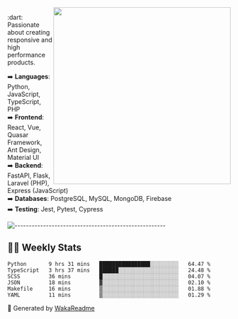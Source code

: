 <img src="https://github-readme-stats.vercel.app/api?username=iguit0&show_icons=true&include_all_commits=true&count_private=true&theme=dracula" min-width="400px" max-width="400px" width="400px" align="right" />

<p align="left"> 
  :dart: Passionate about creating responsive and high performance products.
</p>

<p align="left">
  ➡️ <strong>Languages</strong>: Python, JavaScript, TypeScript, PHP<br>
  ➡️ <strong>Frontend</strong>: React, Vue, Quasar Framework, Ant Design, Material UI<br>
  ➡️ <strong>Backend</strong>: FastAPI, Flask, Laravel (PHP), Express (JavaScript)<br>
  ➡️ <strong>Databases</strong>: PostgreSQL, MySQL, MongoDB, Firebase<br>
  ➡️ <strong>Testing</strong>: Jest, Pytest, Cypress<br>
</p>

![-----------------------------------------------------](https://raw.githubusercontent.com/andreasbm/readme/master/assets/lines/vintage.png)

## :man_technologist: Weekly Stats
<!--START_SECTION:waka-->

```text
Python       9 hrs 31 mins   ████████████████░░░░░░░░░   64.47 %
TypeScript   3 hrs 37 mins   ██████░░░░░░░░░░░░░░░░░░░   24.48 %
SCSS         36 mins         █░░░░░░░░░░░░░░░░░░░░░░░░   04.07 %
JSON         18 mins         ▓░░░░░░░░░░░░░░░░░░░░░░░░   02.10 %
Makefile     16 mins         ▒░░░░░░░░░░░░░░░░░░░░░░░░   01.88 %
YAML         11 mins         ▒░░░░░░░░░░░░░░░░░░░░░░░░   01.29 %
```

<!--END_SECTION:waka-->

🚀 Generated by [WakaReadme](https://github.com/athul/waka-readme)
